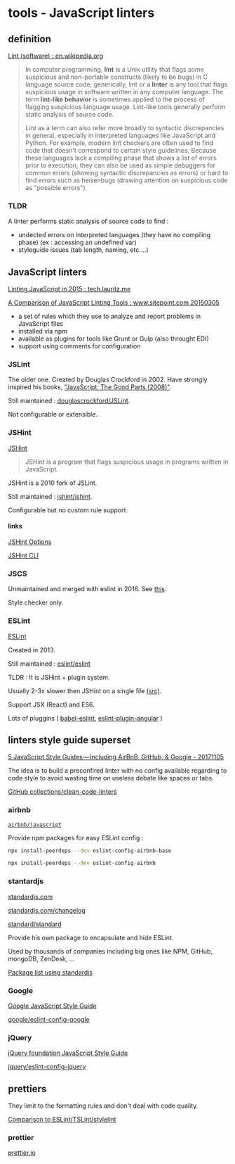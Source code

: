 # tools - JavaScript linters

## definition

[Lint (software) : en.wikipedia.org](https://en.wikipedia.org/wiki/Lint_(software))

> In computer programming, **lint** is a Unix utility that flags some suspicious and non-portable constructs (likely to be bugs) in C language source code; generically, lint or a **linter** is any tool that flags suspicious usage in software written in any computer language. The term **lint-like behavior** is sometimes applied to the process of flagging suspicious language usage. Lint-like tools generally perform static analysis of source code.
>
> *Lint* as a term can also refer more broadly to syntactic discrepancies in general, especially in interpreted languages like JavaScript and Python. For example, modern lint checkers are often used to find code that doesn't correspond to certain style guidelines. Because these languages lack a compiling phase that shows a list of errors prior to execution, they can also be used as simple debuggers for common errors (showing syntactic discrepancies as errors) or hard to find errors such as heisenbugs (drawing attention on suspicious code as "possible errors").

### TLDR

A linter performs static analysis of source code to find :

- undected errors on interpreted languages (they have no compiling phase) (ex : accessing an undefined var)
- styleguide issues (tab length, naming, etc ...)

## JavaScript linters

[Linting JavaScript in 2015 : tech.lauritz.me](http://tech.lauritz.me/linting-javascript-in-2015/)

[A Comparison of JavaScript Linting Tools : www.sitepoint.com 20150305](https://www.sitepoint.com/comparison-javascript-linting-tools/)

- a set of rules which they use to analyze and report problems in JavaScript files
- installed via npm
- available as plugins for tools like Grunt or Gulp (also throught EDI)
- support using comments for configuration

### JSLint

The older one. Created by Douglas Crockford in 2002. Have strongly inspired his books, ["JavaScript: The Good Parts (2008)"](https://www.amazon.fr/Javascript-Good-Parts-D-Crockford/dp/0596517742).

Still maintained : [douglascrockford/JSLint](https://github.com/douglascrockford/JSLint).

Not configurable or extensible.

### JSHint

[JSHint](http://jshint.com)

> JSHint is a program that flags suspicious usage in programs written in JavaScript.

JSHint is a 2010 fork of JSLint.

Still maintained : [jshint/jshint](https://github.com/jshint/jshint/).

Configurable but no custom rule support.

#### links

[JSHint Options](http://jshint.com/docs/options/)

[JSHint CLI](http://jshint.com/docs/cli/)

### JSCS

Unmaintained and merged with eslint in 2016. See [this](https://medium.com/@markelog/jscs-end-of-the-line-bc9bf0b3fdb2).

Style checker only.

### ESLint

[ESLint](http://eslint.org/)

Created in 2013.

Still maintained : [eslint/eslint](https://github.com/eslint/eslint)

TLDR : It is JSHint + plugin system.

Usually 2-3x slower then JSHint on a single file [(src)](https://github.com/eslint/eslint#how-does-eslint-performance-compare-to-jshint).

Support JSX (React) and ES6.

Lots of pluggins ( [babel-eslint](https://github.com/babel/babel-eslint), [eslint-plugin-angular](https://github.com/Gillespie59/eslint-plugin-angular) )

## linters style guide superset

[5 JavaScript Style Guides — Including AirBnB, GitHub, & Google - 20171105](https://codeburst.io/5-javascript-style-guides-including-airbnb-github-google-88cbc6b2b7aa)

The idea is to build a preconfired linter with no config available regarding to code style to avoid wasting time on useless debate like spaces or tabs.

[GitHub collections/clean-code-linters](https://github.com/collections/clean-code-linters)

### airbnb

[`airbnb/javascript`](https://github.com/airbnb/javascript)

Provide npm packages for easy ESLint config :

```bash
npx install-peerdeps --dev eslint-config-airbnb-base
```

```bash
npx install-peerdeps --dev eslint-config-airbnb
```

### stantardjs

[standardjs.com](https://standardjs.com/)

[standardjs.com/changelog](https://standardjs.com/changelog.html)

[standard/standard](https://github.com/standard/standard)

Provide his own package to encapsulate and hide ESLint.

Used by thousands of companies including big ones like NPM, GitHub, mongoDB, ZenDesk, ...

[Package list using standardjs](https://raw.githubusercontent.com/standard/standard-packages/master/all.json)

### Google

[Google JavaScript Style Guide](https://google.github.io/styleguide/jsguide.html)

[google/eslint-config-google](https://github.com/google/eslint-config-google)

### jQuery

[jQuery foundation JavaScript Style Guide](https://contribute.jquery.org/style-guide/js/)

[jquery/eslint-config-jquery](https://github.com/jquery/eslint-config-jquery)

## prettiers

They limit to the formatting rules and don't deal with code quality.

[Comparison to ESLint/TSLint/stylelint](https://prettier.io/docs/en/comparison.html)

### prettier

[prettier.io](https://github.com/prettier/prettier)
